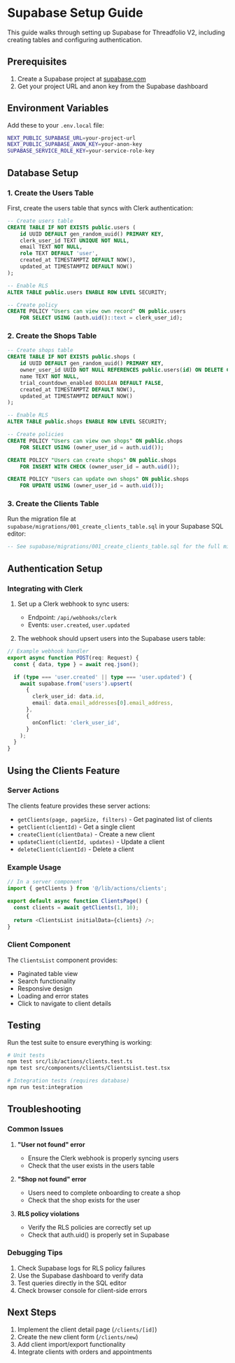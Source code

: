 # Supabase Setup Guide

This guide walks through setting up Supabase for Threadfolio V2, including creating tables and configuring authentication.

## Prerequisites

1. Create a Supabase project at [supabase.com](https://supabase.com)
2. Get your project URL and anon key from the Supabase dashboard

## Environment Variables

Add these to your `.env.local` file:

```bash
NEXT_PUBLIC_SUPABASE_URL=your-project-url
NEXT_PUBLIC_SUPABASE_ANON_KEY=your-anon-key
SUPABASE_SERVICE_ROLE_KEY=your-service-role-key
```

## Database Setup

### 1. Create the Users Table

First, create the users table that syncs with Clerk authentication:

```sql
-- Create users table
CREATE TABLE IF NOT EXISTS public.users (
    id UUID DEFAULT gen_random_uuid() PRIMARY KEY,
    clerk_user_id TEXT UNIQUE NOT NULL,
    email TEXT NOT NULL,
    role TEXT DEFAULT 'user',
    created_at TIMESTAMPTZ DEFAULT NOW(),
    updated_at TIMESTAMPTZ DEFAULT NOW()
);

-- Enable RLS
ALTER TABLE public.users ENABLE ROW LEVEL SECURITY;

-- Create policy
CREATE POLICY "Users can view own record" ON public.users
    FOR SELECT USING (auth.uid()::text = clerk_user_id);
```

### 2. Create the Shops Table

```sql
-- Create shops table
CREATE TABLE IF NOT EXISTS public.shops (
    id UUID DEFAULT gen_random_uuid() PRIMARY KEY,
    owner_user_id UUID NOT NULL REFERENCES public.users(id) ON DELETE CASCADE,
    name TEXT NOT NULL,
    trial_countdown_enabled BOOLEAN DEFAULT FALSE,
    created_at TIMESTAMPTZ DEFAULT NOW(),
    updated_at TIMESTAMPTZ DEFAULT NOW()
);

-- Enable RLS
ALTER TABLE public.shops ENABLE ROW LEVEL SECURITY;

-- Create policies
CREATE POLICY "Users can view own shops" ON public.shops
    FOR SELECT USING (owner_user_id = auth.uid());

CREATE POLICY "Users can create shops" ON public.shops
    FOR INSERT WITH CHECK (owner_user_id = auth.uid());

CREATE POLICY "Users can update own shops" ON public.shops
    FOR UPDATE USING (owner_user_id = auth.uid());
```

### 3. Create the Clients Table

Run the migration file at `supabase/migrations/001_create_clients_table.sql` in your Supabase SQL editor:

```sql
-- See supabase/migrations/001_create_clients_table.sql for the full migration
```

## Authentication Setup

### Integrating with Clerk

1. Set up a Clerk webhook to sync users:
   - Endpoint: `/api/webhooks/clerk`
   - Events: `user.created`, `user.updated`

2. The webhook should upsert users into the Supabase users table:

```typescript
// Example webhook handler
export async function POST(req: Request) {
  const { data, type } = await req.json();

  if (type === 'user.created' || type === 'user.updated') {
    await supabase.from('users').upsert(
      {
        clerk_user_id: data.id,
        email: data.email_addresses[0].email_address,
      },
      {
        onConflict: 'clerk_user_id',
      }
    );
  }
}
```

## Using the Clients Feature

### Server Actions

The clients feature provides these server actions:

- `getClients(page, pageSize, filters)` - Get paginated list of clients
- `getClient(clientId)` - Get a single client
- `createClient(clientData)` - Create a new client
- `updateClient(clientId, updates)` - Update a client
- `deleteClient(clientId)` - Delete a client

### Example Usage

```typescript
// In a server component
import { getClients } from '@/lib/actions/clients';

export default async function ClientsPage() {
  const clients = await getClients(1, 10);

  return <ClientsList initialData={clients} />;
}
```

### Client Component

The `ClientsList` component provides:

- Paginated table view
- Search functionality
- Responsive design
- Loading and error states
- Click to navigate to client details

## Testing

Run the test suite to ensure everything is working:

```bash
# Unit tests
npm test src/lib/actions/clients.test.ts
npm test src/components/clients/ClientsList.test.tsx

# Integration tests (requires database)
npm run test:integration
```

## Troubleshooting

### Common Issues

1. **"User not found" error**
   - Ensure the Clerk webhook is properly syncing users
   - Check that the user exists in the users table

2. **"Shop not found" error**
   - Users need to complete onboarding to create a shop
   - Check that the shop exists for the user

3. **RLS policy violations**
   - Verify the RLS policies are correctly set up
   - Check that auth.uid() is properly set in Supabase

### Debugging Tips

1. Check Supabase logs for RLS policy failures
2. Use the Supabase dashboard to verify data
3. Test queries directly in the SQL editor
4. Check browser console for client-side errors

## Next Steps

1. Implement the client detail page (`/clients/[id]`)
2. Create the new client form (`/clients/new`)
3. Add client import/export functionality
4. Integrate clients with orders and appointments
